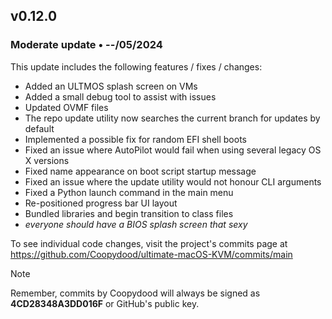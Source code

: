 ## v0.12.0

### Moderate update • --/05/2024

This update includes the following features / fixes / changes:

- Added an ULTMOS splash screen on VMs
- Added a small debug tool to assist with issues
- Updated OVMF files
- The repo update utility now searches the current branch for updates by default
- Implemented a possible fix for random EFI shell boots
- Fixed an issue where AutoPilot would fail when using several legacy OS X versions
- Fixed name appearance on boot script startup message
- Fixed an issue where the update utility would not honour CLI arguments
- Fixed a Python launch command in the main menu
- Re-positioned progress bar UI layout
- Bundled libraries and begin transition to class files
- *everyone should have a BIOS splash screen that sexy*

To see individual code changes, visit the project's commits page at <https://github.com/Coopydood/ultimate-macOS-KVM/commits/main>

> [!NOTE]
> Remember, commits by Coopydood will always be signed as **4CD28348A3DD016F** or GitHub's public key.
